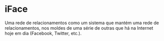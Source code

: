 # iFace
 Uma rede de relacionamentos como um sistema que mantém uma rede de relacionamentos, nos moldes de uma série de outras que há na Internet hoje em dia (Facebook, Twitter, etc.).

